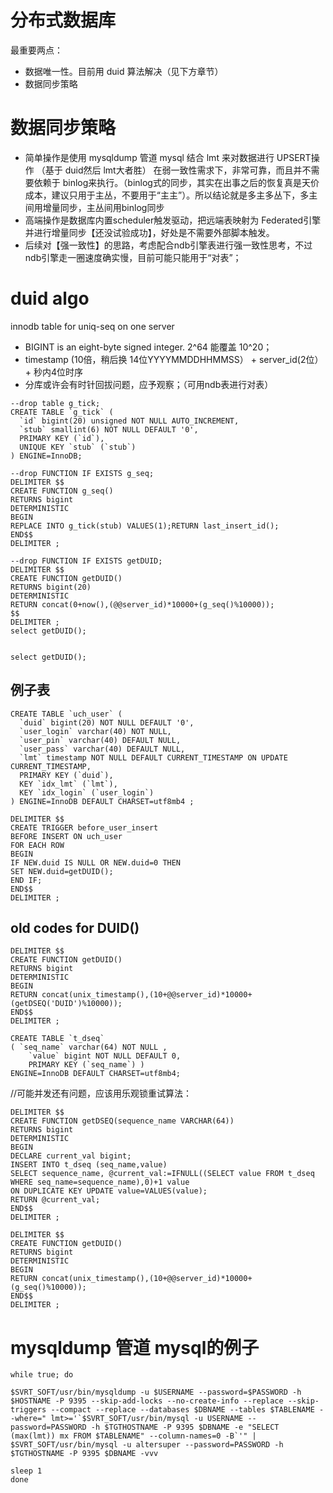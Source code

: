 # 分布式数据库

最重要两点：

* 数据唯一性。目前用 duid 算法解决（见下方章节）
* 数据同步策略

# 数据同步策略

* 简单操作是使用 mysqldump 管道 mysql 结合 lmt 来对数据进行 UPSERT操作 （基于 duid然后 lmt大者胜）
在弱一致性需求下，非常可靠，而且并不需要依赖于 binlog来执行。（binlog式的同步，其实在出事之后的恢复真是天价成本，建议只用于主丛，不要用于“主主”）。所以结论就是多主多丛下，多主间用增量同步，主丛间用binlog同步
* 高端操作是数据库内置scheduler触发驱动，把远端表映射为 Federated引擎并进行增量同步【还没试验成功】，好处是不需要外部脚本触发。
* 后续对【强一致性】的思路，考虑配合ndb引擎表进行强一致性思考，不过ndb引擎走一圈速度确实慢，目前可能只能用于“对表”；

# duid algo

innodb table for uniq-seq on one server

* BIGINT is an eight-byte signed integer. 2^64 能覆盖 10^20；
* timestamp (10倍，稍后换 14位YYYYMMDDHHMMSS） + server_id(2位） + 秒内4位时序
* 分库或许会有时针回拔问题，应予观察；（可用ndb表进行对表）

```
--drop table g_tick;
CREATE TABLE `g_tick` (
  `id` bigint(20) unsigned NOT NULL AUTO_INCREMENT,
  `stub` smallint(6) NOT NULL DEFAULT '0',
  PRIMARY KEY (`id`),
  UNIQUE KEY `stub` (`stub`)
) ENGINE=InnoDB;

--drop FUNCTION IF EXISTS g_seq;
DELIMITER $$
CREATE FUNCTION g_seq()
RETURNS bigint
DETERMINISTIC
BEGIN
REPLACE INTO g_tick(stub) VALUES(1);RETURN last_insert_id();
END$$
DELIMITER ;

--drop FUNCTION IF EXISTS getDUID;
DELIMITER $$
CREATE FUNCTION getDUID()
RETURNS bigint(20)
DETERMINISTIC
RETURN concat(0+now(),(@@server_id)*10000+(g_seq()%10000));
$$
DELIMITER ;
select getDUID();


select getDUID();
```

## 例子表

```
CREATE TABLE `uch_user` (
  `duid` bigint(20) NOT NULL DEFAULT '0',
  `user_login` varchar(40) NOT NULL,
  `user_pin` varchar(40) DEFAULT NULL,
  `user_pass` varchar(40) DEFAULT NULL,
  `lmt` timestamp NOT NULL DEFAULT CURRENT_TIMESTAMP ON UPDATE CURRENT_TIMESTAMP,
  PRIMARY KEY (`duid`),
  KEY `idx_lmt` (`lmt`),
  KEY `idx_login` (`user_login`)
) ENGINE=InnoDB DEFAULT CHARSET=utf8mb4 ;

DELIMITER $$
CREATE TRIGGER before_user_insert
BEFORE INSERT ON uch_user
FOR EACH ROW 
BEGIN
IF NEW.duid IS NULL OR NEW.duid=0 THEN
SET NEW.duid=getDUID();
END IF;
END$$
DELIMITER ;
```

## old codes for DUID()



```
DELIMITER $$
CREATE FUNCTION getDUID()
RETURNS bigint
DETERMINISTIC
BEGIN
RETURN concat(unix_timestamp(),(10+@@server_id)*10000+(getDSEQ('DUID')%10000));
END$$
DELIMITER ;

```

```
CREATE TABLE `t_dseq`
( `seq_name` varchar(64) NOT NULL ,
	`value` bigint NOT NULL DEFAULT 0,
	PRIMARY KEY (`seq_name`) )
ENGINE=InnoDB DEFAULT CHARSET=utf8mb4;
```

//可能并发还有问题，应该用乐观锁重试算法：

```
DELIMITER $$
CREATE FUNCTION getDSEQ(sequence_name VARCHAR(64))
RETURNS bigint
DETERMINISTIC
BEGIN
DECLARE current_val bigint;
INSERT INTO t_dseq (seq_name,value)
SELECT sequence_name, @current_val:=IFNULL((SELECT value FROM t_dseq WHERE seq_name=sequence_name),0)+1 value
ON DUPLICATE KEY UPDATE value=VALUES(value);
RETURN @current_val;
END$$
DELIMITER ;
```

```
DELIMITER $$
CREATE FUNCTION getDUID()
RETURNS bigint
DETERMINISTIC
BEGIN
RETURN concat(unix_timestamp(),(10+@@server_id)*10000+(g_seq()%10000));
END$$
DELIMITER ;
```

# mysqldump 管道 mysql的例子

```
while true; do

$SVRT_SOFT/usr/bin/mysqldump -u $USERNAME --password=$PASSWORD -h $HOSTNAME -P 9395 --skip-add-locks --no-create-info --replace --skip-triggers --compact --replace --databases $DBNAME --tables $TABLENAME --where=" lmt>='`$SVRT_SOFT/usr/bin/mysql -u USERNAME --password=PASSWORD -h $TGTHOSTNAME -P 9395 $DBNAME -e "SELECT (max(lmt)) mx FROM $TABLENAME" --column-names=0 -B`'" | $SVRT_SOFT/usr/bin/mysql -u altersuper --password=PASSWORD -h $TGTHOSTNAME -P 9395 $DBNAME -vvv

sleep 1
done
```
